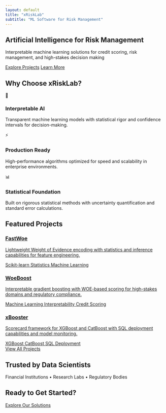 ```yaml
---
layout: default
title: "xRiskLab"
subtitle: "ML Software for Risk Management"
---
```


<section class="hero-section">
  <div class="container">
    <div class="hero-content">
      <h1 class="hero-title">Artificial Intelligence for Risk Management</h1>
      <p class="hero-subtitle">Interpretable machine learning solutions for credit scoring, risk management, and high-stakes decision making</p>
      <div class="hero-buttons">
        <a href="/projects/" class="btn btn-primary btn-lg">Explore Projects</a>
        <a href="/about/" class="btn btn-secondary btn-lg">Learn More</a>
      </div>
    </div>
  </div>
</section>

<section class="features-section">
  <div class="container">
    <h2 class="section-title">Why Choose xRiskLab?</h2>
    <div class="features-grid">
      <div class="feature-card glass-surface-hover">
        <div class="feature-icon">🎯</div>
        <h3>Interpretable AI</h3>
        <p>Transparent machine learning models with statistical rigor and confidence intervals for decision-making.</p>
      </div>
      <div class="feature-card glass-surface-hover">
        <div class="feature-icon">⚡</div>
        <h3>Production Ready</h3>
        <p>High-performance algorithms optimized for speed and scalability in enterprise environments.</p>
      </div>
      <div class="feature-card glass-surface-hover">
        <div class="feature-icon">📊</div>
        <h3>Statistical Foundation</h3>
        <p>Built on rigorous statistical methods with uncertainty quantification and standard error calculations.</p>
      </div>
    </div>
  </div>
</section>

<section class="projects-preview">
  <div class="container">
    <h2 class="section-title">Featured Projects</h2>
    <div class="repo-grid">
      <a class="repo-card glass-surface-hover" href="/fastwoe/">
        <h3>FastWoe</h3>
        <p>Lightweight Weight of Evidence encoding with statistics and inference capabilities for feature engineering.</p>
        <div class="project-tags">
          <span class="tag">Scikit-learn</span>
          <span class="tag">Statistics</span>
          <span class="tag">Machine Learning</span>
        </div>
      </a>
      <a class="repo-card glass-surface-hover" href="/woeboost/">
        <h3>WoeBoost</h3>
        <p>Interpretable gradient boosting with WOE-based scoring for high-stakes domains and regulatory compliance.</p>
        <div class="project-tags">
          <span class="tag">Machine Learning</span>
          <span class="tag">Interpretability</span>
          <span class="tag">Credit Scoring</span>
        </div>
      </a>
      <a class="repo-card glass-surface-hover" href="/xbooster/">
        <h3>xBooster</h3>
        <p>Scorecard framework for XGBoost and CatBoost with SQL deployment capabilities and model monitoring.</p>
        <div class="project-tags">
          <span class="tag">XGBoost</span>
          <span class="tag">CatBoost</span>
          <span class="tag">SQL Deployment</span>
        </div>
      </a>
    </div>
    <div class="text-center">
      <a href="/projects/" class="btn btn-outline btn-lg">View All Projects</a>
    </div>
  </div>
</section>

<section class="trusted-section">
  <div class="container">
    <h2 class="section-title">Trusted by Data Scientists</h2>
    <div class="trusted-logos">
      <span class="trusted-placeholder">Financial Institutions</span>
      <span class="trusted-placeholder">•</span>
      <span class="trusted-placeholder">Research Labs</span>
      <span class="trusted-placeholder">•</span>
      <span class="trusted-placeholder">Regulatory Bodies</span>
    </div>
  </div>
</section>

<section class="cta-section">
  <div class="container">
    <h2 class="section-title">Ready to Get Started?</h2>
    <a href="/projects/" class="btn btn-primary btn-lg">Explore Our Solutions</a>
  </div>
</section>
